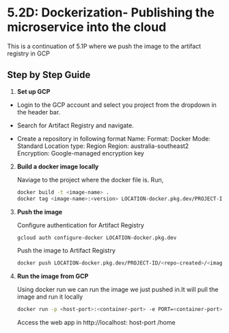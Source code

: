 # 5.2D: Dockerization- Publishing the microservice into the cloud

This is a continuation of 5.1P where we push the image to the artifact registry in GCP

## Step by Step Guide


1. **Set up GCP**
   
  * Login to the GCP account and select you project from the dropdown in the header bar.

  * Search for Artifact Registry and navigate.

  * Create a repository in following format
    Name: <Write any name>
    Format: Docker
    Mode: Standard
    Location type: Region
    Region: australia-southeast2
    Encryption: Google-managed encryption key 


2. **Build a docker image locally**
   
    Naviage to the project where the docker file is.
    Run,

    ```bash
    docker build -t <image-name> .  
    docker tag <image-name>:<version> LOCATION-docker.pkg.dev/PROJECT-ID/<repo-created>/<image-name>:<version>


3. **Push the image**    

    Configure authentication for Artifact Registry

    ```bash
    gcloud auth configure-docker LOCATION-docker.pkg.dev
    ```

    Push the image to Artifact Registry
    
    ```bash
    docker push LOCATION-docker.pkg.dev/PROJECT-ID/<repo-created>/<image-name>:<version>
    ```

4. **Run the image from GCP**

    Using docker run  we can run the image we just pushed in.It will pull the image and run it locally

    ```bash
    docker run -p <host-port>:<container-port> -e PORT=<container-port> LOCATION-docker.pkg.dev/PROJECT-ID/<repo-created>/<image-name>:<version>
    ```

    Access the web app in http://localhost: host-port /home     

